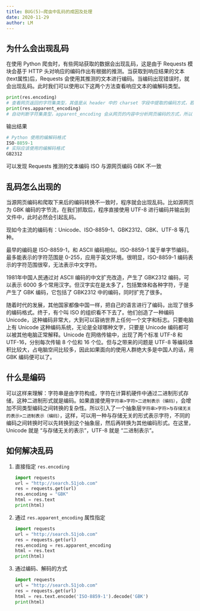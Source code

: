 ```yaml
---
title: BUG(5)—爬虫中乱码的成因及处理
date: 2020-11-29
author: LM
---
```


## 为什么会出现乱码

在使用 Python 爬虫时，有些网站获取的数据会出现乱码，这是由于 Requests 模块会基于 HTTP 头对响应的编码作出有根据的推测。当获取到响应结果的文本(text属性)后，Requests 会使用其推测的文本进行编码。当编码出现错误时，就会出现乱码。此时我们可以使用以下这两个方法查看响应文本的编解码类型。

```python
print(res.encoding) 
# 查看网页返回的字符集类型，其值是从 header 中的 charset 字段中提取的编码方式，若 header 中没有 charset 字段则默认为 ISO-8859-1 编码模式，是默认使用的编码格式
print(res.apparent_encoding) 
# 自动判断字符集类型，apparent_encoding 会从网页的内容中分析网页编码的方式，所以 apparent_encoding 比 encoding 更加准确。当网页出现乱码时可以把 apparent_encoding 的编码格式赋值给 encoding。
```

输出结果

```python
# Python 使用的编解码格式
ISO-8859-1
# 实际应该使用的编解码格式
GB2312
```

可以发现 Requests 推测的文本编码 ISO 与源网页编码 GBK 不一致

## 乱码怎么出现的

当源网页编码和爬取下来后的编码转换不一致时，程序就会出现乱码。比如源网页为 GBK 编码的字节流，在我们抓取后，程序直接使用 UTF-8 进行编码并输出到文件中，此时必然会引起乱码。

现如今主流的编码有：Unicode、ISO-8859-1、GBK2312、GBK、UTF-8 等几种。

最早的编码是 ISO-8859-1，和 ASCII 编码相似。ISO-8859-1 属于单字节编码，最多能表示的字符范围是 0-255，应用于英文环境。很明显，ISO-8859-1 编码表示的字符范围很窄，无法表示中文字符。

1981年中国人民通过对 ASCII 编码的中文扩充改造，产生了 GBK2312 编码，可以表示 6000 多个常用汉字。但汉字实在是太多了，包括繁体和各种字符，于是产生了 GBK 编码，它包括了 GBK2312 中的编码，同时扩充了很多。

随着时代的发展，其他国家都像中国一样，把自己的语言进行了编码，出现了很多的编码格式。终于，有个叫 ISO 的组织看不下去了。他们创造了一种编码 Unicode，这种编码非常大，大到可以容纳世界上任何一个文字和标志。只要电脑上有 Unicode 这种编码系统，无论是全球哪种文字，只要是 Unicode 编码都可以被其他电脑正常解释。Unicode 在网络传输中，出现了两个标准 UTF-8 和 UTF-16，分别每次传输 8 个位和 16 个位。但与之带来的问题是 UTF-8 等编码体积比较大，占电脑空间比较多，因此如果面向的使用人群绝大多是中国人的话，用 GBK 编码便可以了。

## 什么是编码

可以这样来理解：字符串是由字符构成，字符在计算机硬件中通过二进制形式存储，这种二进制形式就是编码。如果直接使用`字符串>字符>二进制表示（编码）`，会增加不同类型编码之间转换的复杂性。所以引入了一个抽象层`字符串>字符>与存储无关的表示>二进制表示（编码）`，这样，可以用一种与存储无关的形式表示字符，不同的编码之间转换时可以先转换到这个抽象层，然后再转换为其他编码形式。在这里，Unicode 就是 “与存储无关的表示”，UTF-8 就是 “二进制表示”。

## 如何解决乱码

1. 直接指定 `res.encoding`

   ```python
   import requests
   url = "http://search.51job.com"
   res = requests.get(url)
   res.encoding = "GBK"
   html = res.text
   print(html)
   ```

2. 通过 `res.apparent_encoding` 属性指定

   ```python
   import requests
   url = "http://search.51job.com"
   res = requests.get(url)
   res.encoding = res.apparent_encoding
   html = res.text
   print(html)
   ```

3. 通过编码、解码的方式

   ```python
   import requests
   url = "http://search.51job.com"
   res = requests.get(url)
   html = res.text.encode('ISO-8859-1').decode('GBK')
   print(html)
   ```
